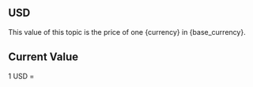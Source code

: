 ## USD

This value of this topic is the price of one {currency} in {base_currency}.

## Current Value

1 USD = <Topic topic="finance/stock-exchange/currency/USD/EUR" decimals="3" unit="EUR"/>

